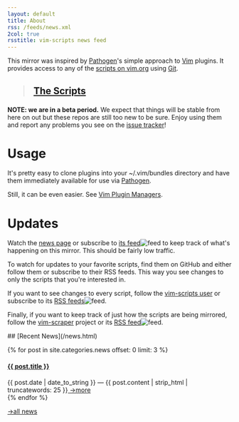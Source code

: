 ```yaml
---
layout: default
title: About
rss: /feeds/news.xml
2col: true
rsstitle: vim-scripts news feed
---
```

<div markdown="1" class="grid_6">

This mirror was inspired by [Pathogen]'s simple approach to [Vim] plugins.
It provides access to any of the
[scripts on vim.org](http://www.vim.org/scripts/) using [Git].

<h2><blockquote><a href="/scripts.html">The Scripts</a></blockquote></h2>

**NOTE: we are in a beta period.**
We expect that things will be stable from here on out but these repos
are still too new to be sure.  Enjoy using them and report
any problems you see on the [issue tracker](http://github.com/vim-scripts/vim-scraper/issues)!


# Usage

It's pretty easy to clone plugins into your ~/.vim/bundles directory
and have them immediately available for use via [Pathogen].

Still, it can be even easier.  See [Vim Plugin Managers](/tools.html).

# Updates

Watch the [news page](/news.html) or subscribe to
[its feed](/feeds/news.xml)![feed](http://github.com/images/icons/feed.png)
to keep track of what's happening on this mirror.  This should be
fairly low traffic.

To watch for updates to your favorite scripts, find them on GitHub
and either follow them or subscribe to their RSS feeds.  This way
you see changes to only the scripts that you're interested in.

If you want to see changes to every script, follow the
[vim-scripts user](http://github.com/vim-scripts/)
or subscribe to its
[RSS feeds](http://github.com/vim-scripts.atom)![feed](http://github.com/images/icons/feed.png).

Finally, if you want to keep track of just how the scripts are being
mirrored, follow the [vim-scraper](http://github.com/vim-scripts/vim-scraper)
project or its
[RSS feed](http://github.com/vim-scripts/vim-scraper/commits/master.atom)![feed](http://github.com/images/icons/feed.png).

</div>


<div id="news_col" markdown="1" class="grid_6">
## [Recent News](/news.html)

{% for post in site.categories.news offset: 0 limit: 3 %}
  <div id='recent_news'>
    <h4><a href="{{ post.url }}">{{ post.title }}</a></h4>
      {{ post.date | date_to_string }} &mdash; {{ post.content | strip_html | truncatewords: 25 }}<a class="more" href="{{ post.url }}"> →more</a>
  </div>
{% endfor %}

[ →all news](/news.html)

</div>


[Pathogen]:http://github.com/tpope/vim-pathogen
[Vim]:http://vim.org
[Git]:http://git-scm.com
[Ruby]:http://ruby-lang.org
[Faq]:/faq.html

